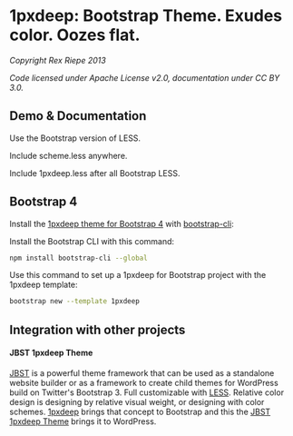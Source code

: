 # 1pxdeep: Bootstrap Theme. Exudes color. Oozes flat.

_Copyright Rex Riepe 2013_

_Code licensed under Apache License v2.0, documentation under CC BY 3.0._

## Demo & Documentation

Use the Bootstrap version of LESS.

Include scheme.less anywhere.

Include 1pxdeep.less after all Bootstrap LESS.

Bootstrap 4
---
Install the [1pxdeep theme for Bootstrap 4](https://github.com/bassjobsen/bootstrap-1pxdeep-theme/) with [bootstrap-cli](https://github.com/bassjobsen/bootstrap-cli/):

Install the Bootstrap CLI with this command:

```bash
npm install bootstrap-cli --global
```

Use this command to set up a 1pxdeep for Bootstrap project with the 1pxdeep template:

```bash
bootstrap new --template 1pxdeep
```

Integration with other projects
---

#### JBST 1pxdeep Theme
[JBST](http://www.jbst.eu/) is a powerful theme framework that can be used as a standalone website builder or as a framework to create child themes for WordPress build on Twitter's Bootstrap 3. Full customizable with [LESS](http://www.lesscss.org/). Relative color design is designing by relative visual weight, or designing with color schemes. [1pxdeep](http://rriepe.github.io/1pxdeep/) brings that concept to Bootstrap and this the [JBST 1pxdeep Theme](https://github.com/bassjobsen/jbst-1pxdeep-theme) brings it to WordPress.
